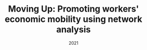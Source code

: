 ---
# abstract: Esta nota técnica tiene como objetivo presentar un análisis comprensivo sobre los flujos migratorios de Guatemala a México y las potenciales sinergias en los mercados laborales locales. El estudio explora las oportunidades del desarrollo industrial en los estados Chiapas y Oaxaca, basado en las características del capital humano que acompañan a los migrantes de Guatemala que cruzan la frontera sur de México con el objetivo de trabajar en el país. En esencia, este estudio analiza fuentes de datos diversas e identifica el solapamiento entre el conjunto de habilidades que traen los inmigrantes, y cómo las experiencias particulares son demandadas por las industrias potenciales en Chiapas y Oaxaca. Los principales hallazgos son que, basado en las fuentes de datos utilizadas, los migrantes provenientes de Guatemala a México tienden a tener ocupaciones laborales muy parecidas a las de las fuerzas laborales en los estados de Oaxaca y Chiapas. Esto, claro está, puede ser un artefacto de la naturaleza de las encuestas, dado que trabajadores podrían precisar sus ocupaciones basado en las ocupaciones definidas según sus estadías anteriores en México.
# author_notes:
# - Equal contribution
# - Equal contribution
authors:
- admin
- Marcela Escobari
- Ian Seyal
date: "2021"
doi: ""
featured: false
# image:
#   caption: 'Image credit: [**Unsplash**](https://unsplash.com/photos/jdD8gXaTZsc)'
#   focal_point: ""
#   preview_only: false
projects: []
publication: '*Brookings Workforce of the Future Initiative*'
publication_short: "Brookings WOF"
# publication_types:
# - "2"
publishDate: "2021-06-01T00:00:00Z"
# slides: example
summary: "This report offers a new approach to better understand the contours of labor mobility: Who is falling behind, where, and by how much. Using data on hundreds of thousands of real workers’ occupational transitions, we use network analysis to create a multidimensional map of the labor market, revealing a landscape riddled with mobility gaps and barriers."
tags:
- Source Themes
title: "Moving Up: Promoting workers' economic mobility using network analysis"

# url_code: https://github.com/wowchemy/wowchemy-hugo-themes
# url_dataset: ""
url_pdf: https://www.brookings.edu/wp-content/uploads/2021/06/Moving-Up.pdf
# url_poster: ""
# url_project: ""
# url_slides: ""
# url_source: ""
# url_video: ""
---